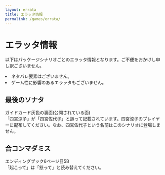 ```yaml
---
layout: errata
title: エラッタ情報
permalink: /games/errata/
---
```


<div class="errata-page">
  <h1>エラッタ情報</h1>
  <div>
    <p>以下はパッケージシナリオごとのエラッタ情報となります。ご不便をおかけし申し訳ございません。</p>
    <li>ネタバレ要素はございません。</li>
    <li>ゲーム性に影響のあるエラッタもございません。</li>
  </div>

  <div class="scenario-errata">
    <h2>最後のソナタ</h2>
    <div class="eratta-item">
      <div class="errata-location">
        ガイドカード灰色の裏面(公開されている面)
      </div>
      <div class="errata-description">
        「四宮涼子」が「四宮佐代子」と誤って記載されています。四宮涼子のプレイヤーに配布してください。なお、四宮佐代子という名前はこのシナリオに登場しません。
      </div>
    </div>
  </div>

  <div class="scenario-errata">
    <h2>合コンマダミス</h2>
    <div class="eratta-item">
      <div class="errata-location">
        エンディングブック6ページ目5B
      </div>
      <div class="errata-description">
        「起こって」は「怒って」と読み替えてください。
      </div>
    </div>
</div>

